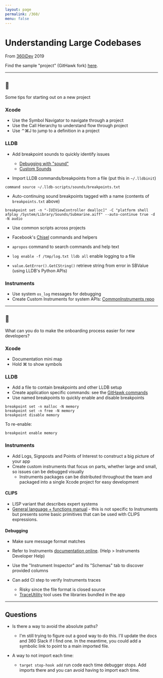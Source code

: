 ```yaml
---
layout: page
permalink: /360/
menu: false
---
```


# Understanding Large Codebases

From [360iDev](https://360idev.com) 2019

Find the sample "project" (GitHawk fork) [here](https://github.com/bjtitus/GitHawk).

---


## 👶

Some tips for starting out on a new project

### Xcode

- Use the Symbol Navigator to navigate through a project
- Use the Call Hierarchy to understand flow through project
- Use ⌃⌘J to jump to a definition in a project

### LLDB

- Add breakpoint sounds to quickly identify issues
	- [Debugging with "sound"](https://twitter.com/0xced/status/900692839557992449?s=20)
	- [Custom Sounds](http://sound-of-silence.com/?article=20170306)

- Import LLDB commands/breakpoints from a file (put this in `~/.lldbinit`)

```
command source ~/.lldb-scripts/sounds/breakpoints.txt
```

- Auto-continuing sound breakpoints tagged with a name (contents of `breakpoints.txt` above)

```
breakpoint set -n "-[UIViewController dealloc]" -C "platform shell afplay /System/Library/Sounds/Submarine.aiff" --auto-continue true -d -N audio
```

- Use common scripts across projects
- Facebook's [Chisel](https://github.com/facebook/chisel) commands and helpers

- `apropos` command to search commands and help text
- `log enable -f /tmp/log.txt lldb all` enable logging to a file
- `value.GetError().GetCString()` retrieve string from error in SBValue (using LLDB's Python APIs)
 
### Instruments

- Use system `os_log` messages for debugging
- Create Custom Instruments for system APIs: [CommonInstruments repo](https://github.com/bjtitus/CommonInstruments)

---


## 👵

What can you do to make the onboarding process easier for new developers?

### Xcode

- Documentation mini map
- Hold ⌘ to show symbols

### LLDB

- Add a file to contain breakpoints and other LLDB setup
- Create application specific commands: see the [GitHawk commands](https://github.com/bjtitus/GitHawk/blob/360/commands.py)
- Use named breakpoints to quickly enable and disable breakpoints

```
breakpoint set -n malloc -N memory
breakpoint set -n free -N memory
breakpoint disable memory
```

To re-enable:

```
breakpoint enable memory
```

### Instruments

- Add Logs, Signposts and Points of Interest to construct a big picture of your app
- Create custom instruments that focus on parts, whether large and small, so issues can be debugged visually
	- Instruments packages can be distributed throughout the team and packaged into a single Xcode project for easy development

#### CLIPS

- LISP variant that describes expert systems
- [General language + functions manual](https://www.csie.ntu.edu.tw/~sylee/courses/clips/bpg/top.html) - this is not specific to Instruments but presents some basic primitives that can be used with CLIPS expressions.

#### Debugging

- Make sure message format matches
- Refer to Instruments [documentation online](http://help.apple.com/instruments/developer/mac/current/). (Help > Instruments Developer Help)
- Use the "Instrument Inspector" and its "Schemas" tab to discover provided columns

- Can add CI step to verify Instruments traces
	- Risky since the file format is closed source
	- [TraceUtility](https://github.com/Qusic/TraceUtility) tool uses the libraries bundled in the app

---

## Questions

* Is there a way to avoid the absolute paths?
	* I'm still trying to figure out a good way to do this. I'll update the docs and 360 Slack if I find one. In the meantime, you could add a symbolic link to point to a main imported file.

* A way to not import each time:
	* `target stop-hook add` run code each time debugger stops. Add imports there and you can avoid having to import each time.
